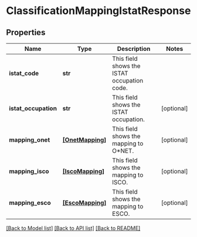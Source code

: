 # ClassificationMappingIstatResponse


## Properties
Name | Type | Description | Notes
------------ | ------------- | ------------- | -------------
**istat_code** | **str** | This field shows the ISTAT occupation code. | 
**istat_occupation** | **str** | This field shows the ISTAT occupation. | [optional] 
**mapping_onet** | [**[OnetMapping]**](OnetMapping.md) | This field shows the mapping to O*NET. | [optional] 
**mapping_isco** | [**[IscoMapping]**](IscoMapping.md) | This field shows the mapping to ISCO. | [optional] 
**mapping_esco** | [**[EscoMapping]**](EscoMapping.md) | This field shows the mapping to ESCO. | [optional] 

[[Back to Model list]](../README.md#documentation-for-models) [[Back to API list]](../README.md#documentation-for-api-endpoints) [[Back to README]](../README.md)


